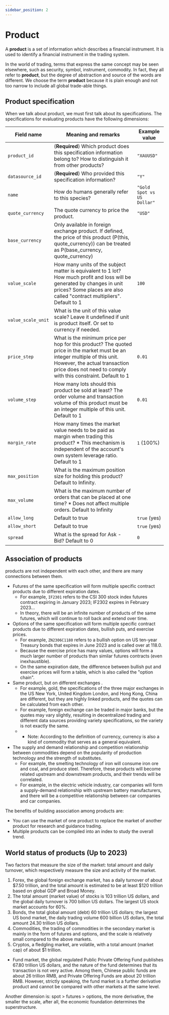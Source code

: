 ```yaml
---
sidebar_position: 2
---
```


# Product

A **product** is a set of information which describes a financial instrument. It is used to identify a financial instrument in the trading system.

In the world of trading, terms that express the same concept may be seen elsewhere, such as security, symbol, instrument, commodity. In fact, they all refer to **product**, but the degree of abstraction and source of the words are different. We choose the term **product** because it is plain enough and not too narrow to include all global trade-able things.

## Product specification

When we talk about product, we must first talk about its specifications.
The specifications for evaluating products have the following dimensions:

| Field name         | Meaning and remarks                                                                                                                                                                                                           | Example value              |
| ------------------ | ----------------------------------------------------------------------------------------------------------------------------------------------------------------------------------------------------------------------------- | -------------------------- |
| `product_id`       | (**Required**) Which product does this specification information belong to? How to distinguish it from other products?                                                                                                        | `"XAUUSD"`                 |
| `datasource_id`    | (**Required**) Who provided this specification information?                                                                                                                                                                   | `"Y"`                      |
| `name`             | How do humans generally refer to this species?                                                                                                                                                                                | `"Gold Spot vs US Dollar"` |
| `quote_currency`   | The quote currency to price the product.                                                                                                                                                                                      | `"USD"`                    |
| `base_currency`    | Only available in foreign exchange product. If defined, the price of this product (P(this, quote_currency)) can be treated as P(base_currency, quote_currency)                                                                |                            |
| `value_scale`      | How many units of the subject matter is equivalent to 1 lot? How much profit and loss will be generated by changes in unit prices? Some places are also called "contract multipliers". Default to 1                           | `100`                      |
| `value_scale_unit` | What is the unit of this value scale? Leave it undefined if unit is product itself. Or set to currency if needed.                                                                                                             |                            |
| `price_step`       | What is the minimum price per hop for this product? The quoted price in the market must be an integer multiple of this unit. However, the actual transaction price does not need to comply with this constraint. Default to 1 | `0.01`                     |
| `volume_step`      | How many lots should this product be sold at least? The order volume and transaction volume of this product must be an integer multiple of this unit. Default to 1                                                            | `0.01`                     |
| `margin_rate`      | How many times the market value needs to be paid as margin when trading this product? \* This mechanism is independent of the account's own system leverage ratio. Default to 1                                               | `1` (100%)                 |
| `max_position`     | What is the maximum position size for holding this product? Default to Infinity.                                                                                                                                              |
| `max_volume`       | What is the maximum number of orders that can be placed at one time? \* Does not affect multiple orders. Default to Infinity                                                                                                  |                            |
| `allow_long`       | Default to true                                                                                                                                                                                                               | `true` (yes)               |
| `allow_short`      | Default to true                                                                                                                                                                                                               | `true` (yes)               |
| `spread`           | What is the spread for Ask - Bid? Default to 0                                                                                                                                                                                | `0`                        |

## Association of products

products are not independent with each other, and there are many connections between them.

- Futures of the same specification will form multiple specific contract products due to different expiration dates.
  - For example, `IF2301` refers to the CSI 300 stock index futures contract expiring in January 2023; IF2302 expires in February 2023...
  - In theory, there will be an infinite number of products of the same futures, which will continue to roll back and extend over time.
- Options of the same specification will form multiple specific contract products due to different expiration dates, bullish puts, and exercise prices.
  - For example, `ZN2306C1180` refers to a bullish option on US ten-year Treasury bonds that expires in June 2023 and is called over at 118.0.
  - Because the exercise price has many values, options will form a much larger number of products than similar futures contracts (even inexhaustible).
  - On the same expiration date, the difference between bullish put and exercise prices will form a table, which is also called the "option chain".
- Same product, but on different exchanges .
  - For example, gold, the specifications of the three major exchanges in the US New York, United Kingdom London, and Hong Kong, China are different, but they are highly linked products, and the quotes can be calculated from each other.
  - For example, foreign exchange can be traded in major banks, but the quotes may vary slightly, resulting in decentralized trading and different data sources providing variety specifications, so the variety is not exactly the same.
  - - Note: According to the definition of currency, currency is also a kind of commodity that serves as a general equivalent.
- The supply and demand relationship and competition relationship between commodities depend on the popularity of production technology and the strength of substitutes.
  - For example, the smelting technology of iron will consume iron ore and coal, and produce steel. Therefore, these products will become related upstream and downstream products, and their trends will be correlated.
  - For example, in the electric vehicle industry, car companies will form a supply-demand relationship with upstream battery manufacturers, and there will be a competitive relationship between car companies and car companies.

The benefits of building association among products are:

- You can use the market of one product to replace the market of another product for research and guidance trading.
- Multiple products can be compiled into an index to study the overall trend.

## World status of products (Up to 2023)

Two factors that measure the size of the market: total amount and daily turnover, which respectively measure the size and activity of the market.

1. Forex, the global foreign exchange market, has a daily turnover of about \$7.50 trillion, and the total amount is estimated to be at least \$120 trillion based on global GDP and Broad Money.
2. The total amount (market value) of stocks is 103 trillion US dollars, and the global daily turnover is 700 billion US dollars. The largest US stock market accounts for 60%.
3. Bonds, the total global amount (debt) 60 trillion US dollars; the largest US bond market, the daily trading volume 600 billion US dollars, the total amount 24.30 trillion US dollars.
4. Commodities, the trading of commodities in the secondary market is mainly in the form of futures and options, and the scale is relatively small compared to the above markets.
5. Cryptos, a fledgling market, are volatile, with a total amount (market cap) of about \$1 trillion.

- Fund market, the global regulated Public Private Offering Fund publishes 67.80 trillion US dollars, and the nature of the fund determines that its transaction is not very active. Among them, Chinese public funds are about 26 trillion RMB, and Private Offering Funds are about 20 trillion RMB. However, strictly speaking, the fund market is a further derivative product and cannot be compared with other markets at the same level.

Another dimension is: spot > futures > options, the more derivative, the smaller the scale, after all, the economic foundation determines the superstructure.
